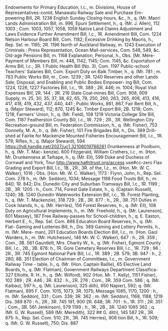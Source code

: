 Endowments for Primary Education, l.c., m. Divisions, House of Representatives-contd. Manawatu Railway Sale and Purchase Em- powering Bill, 2R. 1238 English Sunday Closing-hours, &c., h., q. (Mr. Maori Lands Administration Bill, m. 996, Epuni Settlement, h., q. (Mr. J. Allen), 112 1003 ; Com. 1003, 1057, 1058, 1059 Native Land Claims Adjustment and Laws Evidence Further Amendment Bill, l.c., 1R. Amendment Bill, Com. 1224 Nelson Harbour Board Bill, Com. 1182; Excessive Drinking by Maoris, h., Rep. Sel. m. 1195; 2R. 1196 North of Auckland Railway, m. 1243 Execution of Criminals : Press Representation, Ocean Mail-services, Com. 548, 549, &c. Old-age Pensions Bill, m. 1168 Explanation, Personal, h., Obs. (Mr. Mere- Payment of Members Bill, m. 448, 1142, 1145; Com. 1145, &c. Exportation of Arms Bill, l.c., 3R. 1 Public Health Bill (No. 3), Com. 1197 Public-school Teachers' Salaries Bill, Com. Export Duty on Balk Timber, h., q. (Mr. 781 ; m. 783 Public Works Bill, m , Com. 1239 ; 3R. 1240 Reserves and other Lands Sale, Disposal, and Enabling and Public Bodies Empower- ing Bill, Com. 1224, 1226, 1227 Factories Bill, l.c., 1R. 389 ; 2R. 446; m. 1004; Royal Visit Expenses Bill, 2R. 144 ; 3R. 216 State Coal-mines Bill, Com. 908, 909 Supply, m. 25, 30, 35, 37, 38, 62, 65, 78, 250, 260, 263, 265, 408, 413, 416, 417, 418, 419, 432, 437, 440, 441 ; Public Works, 861, 867, Fair Rent Bill, h., q. (Major Steward), 112; 870, 1245 &c. Timber Export Bill, 2B. 1218; Com. 1218, Farmers' Union, h., q. (Mr. Field), 108 1219 Victoria College Site Bill, Com. 1187 Featherston County Bill, l.c., 1R. 729 ; 2R., 3R. Wellington City Recreation-ground Bill, m. Federation Commission, h., q. (Mr. Fisher), 753 Donnelly, M. A., h., q. (Mr. Fisher), 101 Fire Brigades Bill, h., Dis. 389 Drill-shed at Fairlie for Mackenzie Mounted Fisheries Encouragement Bill, l.c., 1R. 579; Rifles, h., q. (Major Steward), 594 https://hdl.handle.net/2027/uc1.32106019788261 Drunkenness at Poolburn, h., q. (Mr. T. Mac- kenzie). 600 Fitzgerald, William Crothers, l.c , m. (Hon. Mr. Drunkenness at Taihape, h., q. (Mr. Ell), 599 Duke and Duchess of Cornwall and York, Tour http://www.hathitrust.org/access use#cc-zero Flax Grading and Export Bill, l.c., 1B., 2R., 3R. of the, I.c., m. (Hon. Mr. W. C. Walker), 1016 ; Obs. (Hon. Mr. W. C. Walker), 1173 : Flynn, John, h., Rep. Sel. Com. 278 h., m. (Mr. Seddon), 1034; Message 1188 Food Trusts Bill, h., m. 840; 1R. 842; Dis. Dunedin City and Suburban Tramways Bill, l.c., 1R. 1199 ; 2B., 3R. 1205 : h., Com. 714, Forest Gate Estate, h., q. (Captain Russell), 1240; 3B. 1240 Dunedin Waterworks Extension Bill, l.c., 1B. Forest Planting, h., q. (Mr. T. Mackenzie), 318 729 ; 2B., 3R. 877 : h., 2R., 3R. 751 Duties in Cook Islands, h., q. (Mr. Herries), 156 Forest Reserves, h., q. (Mr. Ell), 108 Duty on Agricultural Implements, h., m. (Mr. Freehold, h., q. (Mr. Laurenson), 601 Massey), 187 Free Railway-passes for School-children, h., q. E. Easton, Herbert E., h., Rep. Sel. Com. 888 Education Board Reserves, h., q. (Mr. Flat- Gaming and Lotteries Bill, h., Dis. 389 Gaming and Lottery Permits, h., m. (Mr. Mere- man), 201 Education Boards Election Bill, I.c., m. (Hon. Gaol Warders, h., m. (Mr. Hutcheson), 146 Mr. W. C. Walker), 647 : h., 2R. 359 ; Com., 3B. 561 Gauntlett, Mrs. Charity W., h., q. (Mr. Fisher), Egmont County Bill, l.c., 2B., 3B. 876: h., 1R. Gore Cemetery Reserves Bill, l.c., 1R. 729 ; 96 ; 2R., 3R. 745 Egmont National Park Bill, I.c., 1R. 389 ; 2B. 579; 3B. 947 : h., 2. 280; 8B. 351 Election of Chairman of Committees, l.c., m. Government Railway Time - table, h., q. (Mr. (Hon. Captain Baillie), 65 Elective Land Boards, h., q. (Mr. Flatman), Government Railways Department Classifica- 327 Elliotte, R. H., h., q. (Mr. Wilford), 902 (Hon. Mr. T. Kelly), 1151 Fisher), 102 389 ; 2R. 446 ; 3R. 832 : h., 2R. 276 ; Com., 3R. 359 Com. 586 ; q. (Mr. Kaibau), 597 h., q. (Mr. Laurenson), 325 dith), 950 Napier), 592; q. (Mr. Flatman), 895 F. Com. 1015, 1073; 3R. 1075; Message 1085, 1170, 1200 : h., m. (Mr. Seddon), 331 ; Com. 339; 3R. 362 ; m. (Mr. Seddon), 1168, 1188, 1219 Dis. 389 870 : h., 2R., 3R. 745 191, 900 2R. 648; 3R. 701 : h., 1R. 311 ; 2R. 351 ; Com., 3B. 561 Jenkinson), 579 1199 ; h., 1R., 2B., 3R. 1240 1085 362 ; q. (Mr. G. W. Russell), 589 (Mr. Meredith), 322 ## G. dith), 145 587 2R., 3R. 875: h., Rep. Sel. Com. 510; 2R., 3R. 745 Herries), 906 tion Bill, h., 1R. 509; q. (Mr. G. W. Russell), 750; Dis. 887 